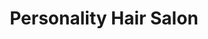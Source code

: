 ---
title: "Personality Hair Salon"
url: /ellicott-city/personality-hair-salon/
shop: hairdresser
---
